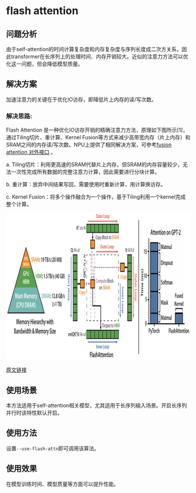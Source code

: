 # flash attention 

## 问题分析

由于self-attention的时间计算复杂度和内存复杂度与序列长度成二次方关系，因此transformer在长序列上的处理时间、内存开销较大。近似的注意力方法可以优化这一问题，但会降低模型质量。

## 解决方案

加速注意力的关键在于优化IO访存，即降低片上内存的读/写次数。

### 解决思路:

Flash Attention 是一种优化IO访存开销的精确注意力方法，原理如下图所示[1]，通过Tiling切片、重计算、Kernel Fusion等方式来减少高带宽内存（片上内存）和SRAM之间的内存读/写次数。NPU上提供了相同解决方案，可参考[fusion attention 对外接口](../ops/fusion_attention.md) 。

a. Tiling切片：利用更高速的SRAM代替片上内存，但SRAM的内存容量较少，无法一次性完成所有数据的完整注意力计算，因此需要进行分块计算。

b. 重计算：放弃中间结果写回，需要使用时重新计算，用计算换访存。

c. Kernel Fusion：将多个操作融合为一个操作，基于Tiling利用一个kernel完成整个计算。

<p align="center"> <img src="../../sources/images/flash_attention.png" height="400px" width="880px"></p>

[原文链接](https://arxiv.org/pdf/2205.14135)

## 使用场景

本方法适用于self-attention相关模型，尤其适用于长序列输入场景。开启长序列并行时该特性默认开启。

## 使用方法

设置`--use-flash-attn`即可调用该算法。

## 使用效果

在模型训练时间、模型质量等方面可以提升性能。
